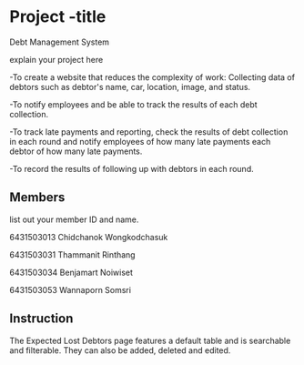 # Project -title
Debt Management System 

explain your project here

-To create a website that reduces the complexity of work:  Collecting data of debtors such as debtor's name, car, location, image, and status.

-To notify employees and be able to track the results of each debt collection.

-To track late payments and reporting, check the results of debt collection in each round and notify employees of how many late payments each debtor of how many late payments.

-To record the results of following up with debtors in each round.

## Members
list out your member ID and name.

6431503013 Chidchanok Wongkodchasuk

6431503031 Thammanit Rinthang

6431503034 Benjamart Noiwiset

6431503053 Wannaporn Somsri

## Instruction
The Expected Lost Debtors page features a default table and is searchable and filterable. They can also be added, deleted and edited.

